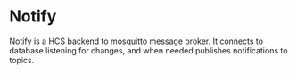 # Notify

Notify is a HCS backend to mosquitto message broker.
It connects to database listening for changes, and when needed publishes notifications to topics.